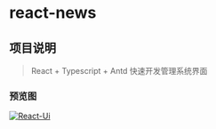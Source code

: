 # react-news

## 项目说明

> React + Typescript + Antd 快速开发管理系统界面

### 预览图

[![React-Ui](https://github.com/guobin211/react-news/master/images/blob/img.png)](https://github.com/guobin211/react-news)


